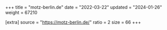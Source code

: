 +++
title = "motz-berlin.de"
date = "2022-03-22"
updated = "2024-01-26"
weight = 67210

[extra]
source = "https://motz-berlin.de/"
ratio = 2
size = 66
+++
